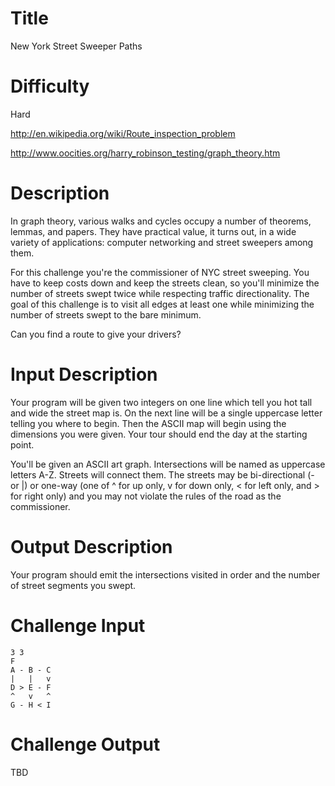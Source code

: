 # Title

New York Street Sweeper Paths

# Difficulty

Hard

http://en.wikipedia.org/wiki/Route_inspection_problem

http://www.oocities.org/harry_robinson_testing/graph_theory.htm

# Description

In graph theory, various walks and cycles occupy a number of theorems, lemmas, and papers. They have practical value, it turns out, in a wide variety of applications: computer networking and street sweepers among them. 

For this challenge you're the commissioner of NYC street sweeping. You have to keep costs down and keep the streets clean, so you'll minimize the number of streets swept twice while respecting traffic directionality. The goal of this challenge is to visit all edges at least one while minimizing the number of streets swept to the bare minimum. 

Can you find a route to give your drivers? 

# Input Description

Your program will be given two integers on one line which tell you hot tall and wide the street map is. On the next line will be a single uppercase letter telling you where to begin. Then the ASCII map will begin using the dimensions you were given. Your tour should end the day at the starting point.

You'll be given an ASCII art graph. Intersections will be named as uppercase letters A-Z. Streets will connect them. The streets may be bi-directional (- or |) or one-way (one of ^ for up only, v for down only, < for left only, and > for right only) and you may not violate the rules of the road as the commissioner. 

# Output Description

Your program should emit the intersections visited in order and the number of street segments you swept. 

# Challenge Input

	3 3
	F 
	A - B - C
	|   |   v
	D > E - F
	^   v   ^
	G - H < I

# Challenge Output

TBD